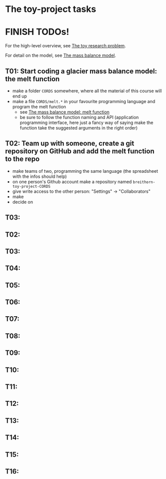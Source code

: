 # The toy-project tasks

# FINISH TODOs!

For the high-level overview, see [The toy research problem](the-toy-research-project.md).

For detail on the model, see [The mass balance model](the-mass-balance-model.md).

## T01: Start coding a glacier mass balance model: the melt function
- make a folder `CORDS` somewhere, where all the material of this course will end up
- make a file `CORDS/melt.*` in your favourite programming language and program the melt function
  - see [The mass balance model: melt function](TODO)
  - be sure to follow the function naming and API (application programming interface, here just a fancy way of saying make the function take the suggested arguments in the right order)

## T02: Team up with someone, create a git repository on GitHub and add the melt function to the repo

- make teams of two, programming the same language (the spreadsheet with the infos should help)
- on one person's Github account make a repository named `breithorn-toy-project-CORDS`
- give write access to the other person: "Settings" -> "Collaborators"
- make
- decide on


## T03:

## T02:

## T03:

## T04:

## T05:

## T06:

## T07:

## T08:

## T09:

## T10:

## T11:

## T12:

## T13:

## T14:

## T15:

## T16:
